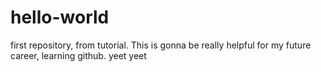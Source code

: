 # hello-world
first repository, from tutorial.
This is gonna be really helpful for my future career, learning github.
yeet yeet

